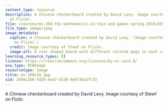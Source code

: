```yaml
---
content_type: resource
description: A Chinese checkerboard created by David Levy. Image courtesy of Stewf
  on Flickr.
file: /courses/es-268-the-mathematics-in-toys-and-games-spring-2010/2d94c2b65d26bea7d2206e6736a3fc33_es-268s10.jpg
file_type: image/jpeg
image_metadata:
  caption: A Chinese checkerboard created by David Levy. (Image courtesy of [Stewf](http://www.flickr.com/photos/stewf/188635418/)
    on Flickr.)
  credit: Image courtesy of Stewf on Flickr.
  image-alt: A star shaped board with different colored pegs in each corner.
learning_resource_types: []
license: https://creativecommons.org/licenses/by-nc-sa/4.0/
ocw_type: OCWImage
resourcetype: Image
title: es-268s10.jpg
uid: 2d94c2b6-5d26-bea7-d220-6e6736a3fc33
---
```

A Chinese checkerboard created by David Levy. Image courtesy of Stewf on Flickr.